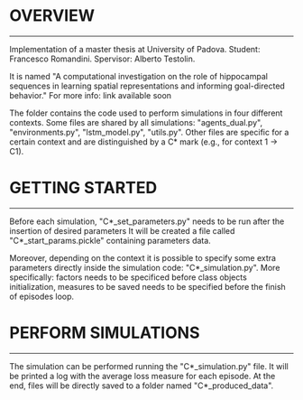 # OVERVIEW
--------------------------------------------------
Implementation of a master thesis at University of Padova. Student: Francesco Romandini. Spervisor: Alberto Testolin.

It is named "A computational investigation on the role of hippocampal sequences in learning spatial representations and informing goal-directed behavior."
For more info: link available soon

The folder contains the code used to perform simulations in four different contexts.
Some files are shared by all simulations: "agents_dual.py", "environments.py", "lstm_model.py", "utils.py".
Other files are specific for a certain context and are distinguished by a C* mark (e.g., for context 1 -> C1).




# GETTING STARTED
--------------------------------------------------
Before each simulation, "C*_set_parameters.py" needs to be run after the insertion of desired parameters
It will be created a file called "C*_start_params.pickle" containing parameters data.

Moreover, depending on the context it is possible to specify some extra parameters directly inside the simulation code: "C*_simulation.py".
More specifically: factors needs to be specificed before class objects initialization, measures to be saved needs to be specified before the finish of episodes loop.




# PERFORM SIMULATIONS
--------------------------------------------------
The simulation can be performed running the "C*_simulation.py" file.
It will be printed a log with the average loss measure for each episode.
At the end, files will be directly saved to a folder named "C*_produced_data".
